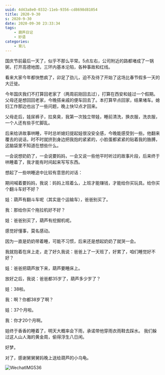 ```yaml
---
uuid: 4d43a8e0-0332-11eb-9356-cd8698d81054
title: 2020-9-30
s: 2020-9-30
date: 2020-09-30 23:33:34
tags:
	- 葫芦日记
	- 妙语
categories:
	- 育儿
---
```




国庆节前最后一天了，似乎不那么平常。5点左右，公司附近的路都堵成了一锅粥，打开高德地图，三环内基本沦陷，各种事故和红线。

看来大家今年都快憋疯了，卯足了劲儿，迫不及待了开始了这场比春节假多一天的大迁徙。



今年国庆我们不打算回老家了（两周前刚回去过），打算在西安和娃过一个假期。父母还是想回回老家，今晚搭亲戚的便车回去了。本打算早点回家，结果堵车。媳妇工作那边也出了一些问题，晚上快12点才回来。



父母走后，娃尿裤子，拉臭臭，我第一次独立带娃，睡前清洗，换衣服，洗衣服，一个人还有些手忙脚乱。

后来给讲故事哄睡，平时总听媳妇提起娃很没安全感，今晚能感受到一些。他翻来覆去的说话，时不时就挤到身边把我抱的紧紧的，小脸蛋都紧紧的贴着我的胳膊，这脑袋里不知道在想些什么。

一会说想奶奶了，一会说要妈妈，一会又说一些他平时听过的故事片段，后来终于哄睡着了，我才能有时间起来写写东西。



想起了一些哄睡途中比较有意思的对话：

期间喊着要妈妈，我说：妈妈上班着么，上班才能赚钱，才能给你买玩具。给你买个翻斗车好不好？

娃：葫芦有翻斗车呢（其实是个运输车），爸爸别买了。

我：那给你买个拖拉机好不好？

娃：爸爸别买了，葫芦有挖掘机呢。

感觉好懂事，莫名感动。



因为一直是奶奶带着睡，可能不习惯，后来还是想起奶奶了就哭一会。

我就抱着在床上走，走了好久我说：爸爸上了一天班了，好累了，咱们睡觉好不好？

娃：爸爸把葫芦放下来，葫芦要睡床上。

放好之后，我说：爸爸都35岁了，葫芦多少岁了？

娃：38啦。

我：啊？你都38岁了啊？

娃：37个月啦。

我：你才20个月啊。



娃终于香香的睡着了，明天大概率会下雨，承诺带他穿雨衣雨鞋去踩水。 我们躲过这人山人海的黄金周，偷得浮生八日闲。

好梦。



对了，感谢舅舅舅妈晚上送给葫芦的小乌龟。

![WechatIMG536](https://blog-assets.liupei.xin/assets/2020-9-30/WechatIMG536.jpeg-public)